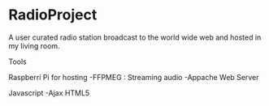 # RadioProject

A user curated radio station broadcast to the world wide web and hosted in my living room.

Tools

Raspberri Pi for hosting
-FFPMEG : Streaming audio
-Appache Web Server

Javascript
  -Ajax
HTML5
